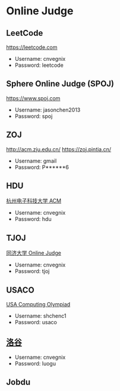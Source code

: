 # Online Judge

## LeetCode

https://leetcode.com

- Username: cnvegnix
- Password: leetcode

## Sphere Online Judge (SPOJ)

https://www.spoj.com

- Username: jasonchen2013
- Password: spoj

## ZOJ

http://acm.zju.edu.cn/
https://zoj.pintia.cn/

- Username: gmail
- Password: P******6

## HDU

[杭州电子科技大学 ACM](http://acm.hdu.edu.cn/)

- Username: cnvegnix
- Password: hdu

## TJOJ

[同济大学 Online Judge](https://acm.tongji.edu.cn/)

- Username: cnvegnix
- Password: tjoj

## 	USACO

[USA Computing Olympiad](https://train.usaco.org/)

- Username: shchenc1
- Password: usaco

## 	[洛谷](https://www.luogu.com.cn/)

- Username: cnvegnix
- Password: luogu

## Jobdu
